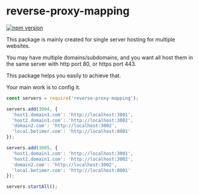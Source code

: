 # reverse-proxy-mapping
[![npm version](https://img.shields.io/npm/v/reverse-proxy-mapping.svg)](https://www.npmjs.com/package/reverse-proxy-mapping)

This package is mainly created for single server hosting for multiple websites.

You may have multiple domains/subdomains, and you want all host them in the same server with http port 80, or https port 443.

This package helps you easily to achieve that.

Your main work is to config it.

```javascript
const servers = require('reverse-proxy-mapping');

servers.add(3004, {
  'host1.domain1.com': 'http://localhost:3001',
  'host2.domain1.com': 'http://localhost:3002',
  'domain2.com': 'http://localhost:3002',
  'local.betimer.com': 'http://localhost:8001'
});

servers.add(3005, {
  'host1.domain1.com': 'http://localhost:3001',
  'host2.domain1.com': 'http://localhost:3002',
  'domain2.com': 'http://localhost:3002',
  'local.betimer.com': 'http://localhost:8001'
});

servers.startAll();

```